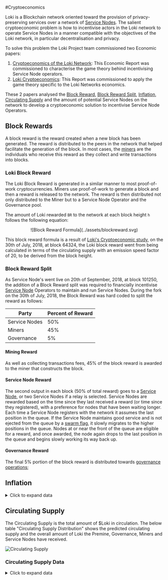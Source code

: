 #Cryptoeconomics

Loki is a Blockchain network oriented toward the provision of privacy-preserving services over a network of [Service Nodes](../ServiceNodes/SNOverview.md). The salient cryptoeconomic problem is how to incentivise actors in the Loki network to operate Service Nodes in a manner compatible with the objectives of the Loki network, in particular decentralisation and privacy.

To solve this problem the Loki Project team commissioned two Economic papers:

1. [Cryptoeconomics of the Loki Network](https://loki.network/cryptoeconomics): This Economic Report was commissioned to characterise the game theory behind incentivising Service Node operators. 
2. [Loki Cryptoeconomics](https://loki.network/proposal): This Report was commissioned to apply the game theory specific to the Loki Networks economics.

These 2 papers analysed the [Block Reward](#block-reward), [Block Reward Split](#block-reward-split), [Inflation](#inflation), [Circulating Supply](#circulating-supply) and the amount of potential Service Nodes on the network to develop a cryptoeconomic solution to incentivise Service Node Operators.

## Block Rewards

A block reward is the reward created when a new block has been generated. The reward is distributed to the peers in the network that helped facilitate the generation of the block. In most cases, the [miners](../Mining/MiningOverview.md) are the individuals who receive this reward as they collect and write transactions into blocks. 

### Loki Block Reward
The Loki Block Reward is generated in a similar manner to most proof-of-work cryptocurrencies. Miners use proof-of-work to generate a block and then a reward is released to the network. The reward is then distributed not only distributed to the Miner but to a Service Node Operator and the Governance pool.

The amount of Loki rewarded `BR` to the network at each block height `h` follows the following equation:

<center>![Block Reward Formula](../assets/blockreward.svg)</center>

This block reward formula is a result of [Loki's Cryptoeconomic study](https://loki.network/proposal), on the 30th of July, 2018, at block 64324, the Loki block reward went from being calculated in terms of the circulating supply with an emission speed factor of 20, to be derived from the block height.

### Block Reward Split

As Service Node's went live on 20th of September, 2018, at block 101250, the addition of a Block Reward split was required to financially incentivise [Service Node](../ServiceNodes/SNOverview.md) Operators to maintain and run Service Nodes. During the fork on the 30th of July, 2018, the Block Reward was hard coded to split the reward as follows:


|Party|Percent of Reward|
|------|-------|
|Service Nodes|50%|
|Miners|45%|
|Governance|5%|

#### Mining Reward
As well as collecting transactions fees, 45% of the block reward is awarded to the miner that constructs the block.

#### Service Node Reward
The second output in each block (50% of total reward) goes to a [Service Node](../ServiceNodes/SNOverview.md), or two Service Nodes if a relay is selected. Service Nodes are rewarded based on the time since they last received a reward (or time since they registered), with a preference for nodes that have been waiting longer. Each time a Service Node registers with the network it assumes the last position in the queue. If the Service Node maintains good service and is not ejected from the queue by a [swarm flag](../Advanced/SwarmFlagging.md), it slowly migrates to the higher positions in the queue. Nodes at or near the front of the queue are eligible for a reward, and once awarded, the node again drops to the last position in the queue and begins slowly working its way back up.

#### Governance Reward
The final 5% portion of the block reward is distributed towards [governance operations](../Governance/Governance.md);

## Inflation
<details>
  <summary>Click to expand data</summary>

| Year | BH      | Circulating supply | Inflation |
|------|---------|--------------------|-----------|
| 0    | 0       | 22500000           | 77.12%    |
| 1    | 262800  | 39852116.29        | 19.79%    |
| 2    | 525600  | 47738927.03        | 15.48%    |
| 3    | 788400  | 55129105.11        | 13.35%    |
| 4    | 1051200 | 62489416.22        | 11.78%    |
| 5    | 1314000 | 69847931.15        | 10.53%    |
| 6    | 1576800 | 77206338.06        | 9.53%     |
| 7    | 1839600 | 84564738.47        | 8.70%     |
| 8    | 2102400 | 91923138.5         | 8.00%     |
| 9    | 2365200 | 99281538.5         | 7.41%     |
| 10   | 2628000 | 106639938.5        | 6.90%     |
| 11   | 2890800 | 113998338.5        | 6.45%     |
| 12   | 3153600 | 121356738.5        | 6.06%     |
| 13   | 3416400 | 128715138.5        | 5.72%     |
| 14   | 3679200 | 136073538.5        | 5.41%     |
| 15   | 3942000 | 143431938.5        | 5.13%     |

</details>


## Circulating Supply
The Circulating Supply is the total amount of $Loki in circulation. The below table "Circulating Supply Distribution" shows the predicted circulating supply and the overall amount of Loki the Premine, Governance, Miners and Service Nodes have received.

![Circulating Supply](../assets/CirculatingSupply.PNG)
 
### Circulating Supply Data
<details>
  <summary>Click to expand data</summary>

| Months | BH      | Circulating supply | Premine  | Governance | Miners      | Service Nodes |
|--------|---------|--------------------|----------|------------|-------------|---------------|
| 0      | 0       | 22500000           | 22500000 |            |             |               |
| 1      | 21600   | 25124173.21        | 22500000 | 131208.66  | 2492964.552 |               |
| 2      | 43200   | 27695047.09        | 22500000 | 259752.35  | 4935294.732 |               |
| 3      | 64800   | 30195981.57        | 22500000 | 384799.08  | 7311182.49  |               |
| 4      | 86400   | 31765098.95        | 22500000 | 463254.95  | 8801843.998 |               |
| 5      | 108000  | 33135278.15        | 22500000 | 531763.91  | 9898775.969 | 204738.28     |
| 6      | 129600  | 34347560.03        | 22500000 | 592378.00  | 10444302.82 | 810879.22     |
| 7      | 151200  | 35434518.72        | 22500000 | 646725.94  | 10933434.22 | 1354358.56    |
| 8      | 172800  | 36422008.33        | 22500000 | 696100.42  | 11377804.55 | 1848103.36    |
| 9      | 194400  | 37330549.27        | 22500000 | 741527.46  | 11786647.97 | 2302373.83    |
| 10     | 216000  | 38176428.61        | 22500000 | 783821.43  | 12167293.67 | 2725313.51    |
| 11     | 237600  | 38972573.41        | 22500000 | 823628.67  | 12525558.84 | 3123385.91    |
| 12     | 259200  | 39729243.88        | 22500000 | 861462.19  | 12866060.55 | 3501721.14    |
| 13     | 280800  | 40454583.56        | 22500000 | 897729.18  | 13192463.4  | 3864390.98    |
| 14     | 302400  | 41155055.96        | 22500000 | 932752.80  | 13507675.98 | 4214627.18    |
| 15     | 324000  | 41835791.19        | 22500000 | 966789.56  | 13814006.84 | 4554994.80    |
| 16     | 345600  | 42500861.03        | 22500000 | 1000043.05 | 14113288.26 | 4887529.71    |
| 17     | 367200  | 43153497.23        | 22500000 | 1032674.86 | 14406974.55 | 5213847.82    |
| 18     | 388800  | 43796264.85        | 22500000 | 1064813.24 | 14696219.98 | 5535231.62    |
| 19     | 410400  | 44431199.76        | 22500000 | 1096559.99 | 14981940.69 | 5852699.08    |
| 20     | 432000  | 45059917.87        | 22500000 | 1127995.89 | 15264863.84 | 6167058.13    |
| 21     | 453600  | 45683701.67        | 22500000 | 1159185.08 | 15545566.55 | 6478950.04    |
| 22     | 475200  | 46303569.13        | 22500000 | 1190178.46 | 15824506.91 | 6788883.77    |
| 23     | 496800  | 46920328.18        | 22500000 | 1221016.41 | 16102048.48 | 7097263.29    |
| 24     | 518400  | 47534620.09        | 22500000 | 1251731.00 | 16378479.84 | 7404409.24    |
| 25     | 540000  | 48146953.82        | 22500000 | 1282347.69 | 16654030.02 | 7710576.11    |
| 26     | 561600  | 48757733.34        | 22500000 | 1312886.67 | 16928880.8  | 8015965.87    |
| 27     | 583200  | 49367279.29        | 22500000 | 1343363.96 | 17203176.48 | 8320738.85    |
| 28     | 604800  | 49975846.16        | 22500000 | 1373792.31 | 17477031.57 | 8625022.28    |
| 29     | 626400  | 50583635.92        | 22500000 | 1404181.80 | 17750536.96 | 8928917.16    |
| 30     | 648000  | 51190808.9         | 22500000 | 1434540.44 | 18023764.8  | 9232503.65    |
| 31     | 669600  | 51797492.33        | 22500000 | 1464874.62 | 18296772.35 | 9535845.37    |
| 32     | 691200  | 52403787.21        | 22500000 | 1495189.36 | 18569605.04 | 9838992.81    |
| 33     | 712800  | 53009773.7         | 22500000 | 1525488.68 | 18842298.96 | 10141986.05   |
| 34     | 734400  | 53615515.42        | 22500000 | 1555775.77 | 19114882.74 | 10444856.91   |
| 35     | 756000  | 54221062.86        | 22500000 | 1586053.14 | 19387379.08 | 10747630.63   |
| 36     | 777600  | 54826456.1         | 22500000 | 1616322.81 | 19659806.04 | 11050327.25   |
| 37     | 799200  | 55431726.96        | 22500000 | 1646586.35 | 19932177.93 | 11352962.68   |
| 38     | 820800  | 56036900.68        | 22500000 | 1676845.03 | 20204506.1  | 11655549.54   |
| 39     | 842400  | 56641997.3         | 22500000 | 1707099.87 | 20476799.58 | 11958097.85   |
| 40     | 864000  | 57247032.73        | 22500000 | 1737351.64 | 20749065.53 | 12260615.57   |
| 41     | 885600  | 57852019.59        | 22500000 | 1767600.98 | 21021309.61 | 12563109.00   |
| 42     | 907200  | 58456967.9         | 22500000 | 1797848.40 | 21293536.35 | 12865583.15   |
| 43     | 928800  | 59061885.62        | 22500000 | 1828094.28 | 21565749.33 | 13168042.01   |
| 44     | 950400  | 59666779.05        | 22500000 | 1858338.95 | 21837951.37 | 13470488.72   |
| 45     | 972000  | 60271653.2         | 22500000 | 1888582.66 | 22110144.74 | 13772925.80   |
| 46     | 993600  | 60876512.06        | 22500000 | 1918825.60 | 22382331.23 | 14075355.23   |
| 47     | 1015200 | 61481358.77        | 22500000 | 1949067.94 | 22654512.25 | 14377778.59   |
| 48     | 1036800 | 62086195.85        | 22500000 | 1979309.79 | 22926688.93 | 14680197.13   |
| 49     | 1058400 | 62691025.28        | 22500000 | 2009551.26 | 23198862.18 | 14982611.84   |
| 50     | 1080000 | 63295848.64        | 22500000 | 2039792.43 | 23471032.69 | 15285023.52   |
| 51     | 1101600 | 63900667.18        | 22500000 | 2070033.36 | 23743201.03 | 15587432.79   |
| 52     | 1123200 | 64505481.89        | 22500000 | 2100274.09 | 24015367.65 | 15889840.15   |
| 53     | 1144800 | 65110293.57        | 22500000 | 2130514.68 | 24287532.91 | 16192245.99   |
| 54     | 1166400 | 65715102.84        | 22500000 | 2160755.14 | 24559697.08 | 16494650.62   |
| 55     | 1188000 | 66319910.2         | 22500000 | 2190995.51 | 24831860.39 | 16797054.30   |
| 56     | 1209600 | 66924716.04        | 22500000 | 2221235.80 | 25104023.02 | 17099457.22   |
| 57     | 1231200 | 67529520.67        | 22500000 | 2251476.03 | 25376185.1  | 17401859.54   |
| 58     | 1252800 | 68134324.35        | 22500000 | 2281716.22 | 25648346.76 | 17704261.37   |
| 59     | 1274400 | 68739127.27        | 22500000 | 2311956.36 | 25920508.07 | 18006662.83   |
| 60     | 1296000 | 69343929.59        | 22500000 | 2342196.48 | 26192669.11 | 18309063.99   |
| 61     | 1317600 | 69948731.42        | 22500000 | 2372436.57 | 26464829.94 | 18611464.91   |
| 62     | 1339200 | 70553532.88        | 22500000 | 2402676.64 | 26736990.6  | 18913865.64   |
| 63     | 1360800 | 71158334.04        | 22500000 | 2432916.70 | 27009151.12 | 19216266.22   |
| 64     | 1382400 | 71763134.96        | 22500000 | 2463156.75 | 27281311.53 | 19518666.68   |
| 65     | 1404000 | 72367935.69        | 22500000 | 2493396.78 | 27553471.86 | 19821067.05   |
| 66     | 1425600 | 72972736.27        | 22500000 | 2523636.81 | 27825632.12 | 20123467.34   |
| 67     | 1447200 | 73577536.73        | 22500000 | 2553876.84 | 28097792.33 | 20425867.57   |
| 68     | 1468800 | 74182337.1         | 22500000 | 2584116.85 | 28369952.49 | 20728267.75   |
| 69     | 1490400 | 74787137.39        | 22500000 | 2614356.87 | 28642112.62 | 21030667.89   |
| 70     | 1512000 | 75391937.62        | 22500000 | 2644596.88 | 28914272.73 | 21333068.01   |
| 71     | 1533600 | 75996737.8         | 22500000 | 2674836.89 | 29186432.81 | 21635468.10   |
| 72     | 1555200 | 76601537.94        | 22500000 | 2705076.90 | 29458592.87 | 21937868.17   |
| 73     | 1576800 | 77206338.06        | 22500000 | 2735316.90 | 29730752.93 | 22240268.23   |
| 74     | 1598400 | 77811138.15        | 22500000 | 2765556.91 | 30002912.97 | 22542668.28   |
| 75     | 1620000 | 78415938.22        | 22500000 | 2795796.91 | 30275073    | 22845068.31   |
| 76     | 1641600 | 79020738.28        | 22500000 | 2826036.91 | 30547233.03 | 23147468.34   |
| 77     | 1663200 | 79625538.33        | 22500000 | 2856276.92 | 30819393.05 | 23449868.36   |
| 78     | 1684800 | 80230338.36        | 22500000 | 2886516.92 | 31091553.06 | 23752268.38   |
| 79     | 1706400 | 80835138.39        | 22500000 | 2916756.92 | 31363713.08 | 24054668.40   |
| 80     | 1728000 | 81439938.41        | 22500000 | 2946996.92 | 31635873.09 | 24357068.41   |
| 81     | 1749600 | 82044738.43        | 22500000 | 2977236.92 | 31908033.09 | 24659468.42   |
| 82     | 1771200 | 82649538.45        | 22500000 | 3007476.92 | 32180193.1  | 24961868.42   |
| 83     | 1792800 | 83254338.46        | 22500000 | 3037716.92 | 32452353.11 | 25264268.43   |
| 84     | 1814400 | 83859138.47        | 22500000 | 3067956.92 | 32724513.11 | 25566668.43   |
| 85     | 1836000 | 84463938.47        | 22500000 | 3098196.92 | 32996673.11 | 25869068.44   |
| 86     | 1857600 | 85068738.48        | 22500000 | 3128436.92 | 33268833.12 | 26171468.44   |
| 87     | 1879200 | 85673538.48        | 22500000 | 3158676.92 | 33540993.12 | 26473868.44   |
| 88     | 1900800 | 86278338.49        | 22500000 | 3188916.92 | 33813153.12 | 26776268.44   |
| 89     | 1922400 | 86883138.49        | 22500000 | 3219156.92 | 34085313.12 | 27078668.45   |
| 90     | 1944000 | 87487938.49        | 22500000 | 3249396.92 | 34357473.12 | 27381068.45   |
| 91     | 1965600 | 88092738.49        | 22500000 | 3279636.92 | 34629633.12 | 27683468.45   |
| 92     | 1987200 | 88697538.5         | 22500000 | 3309876.92 | 34901793.12 | 27985868.45   |
| 93     | 2008800 | 89302338.5         | 22500000 | 3340116.92 | 35173953.12 | 28288268.45   |
| 94     | 2030400 | 89907138.5         | 22500000 | 3370356.92 | 35446113.12 | 28590668.45   |
| 95     | 2052000 | 90511938.5         | 22500000 | 3400596.92 | 35718273.12 | 28893068.45   |
| 96     | 2073600 | 91116738.5         | 22500000 | 3430836.92 | 35990433.12 | 29195468.45   |
| 97     | 2095200 | 91721538.5         | 22500000 | 3461076.92 | 36262593.12 | 29497868.45   |
| 98     | 2116800 | 92326338.5         | 22500000 | 3491316.92 | 36534753.12 | 29800268.45   |
| 99     | 2138400 | 92931138.5         | 22500000 | 3521556.93 | 36806913.12 | 30102668.45   |
| 100    | 2160000 | 93535938.5         | 22500000 | 3551796.93 | 37079073.12 | 30405068.45   |
| 101    | 2181600 | 94140738.5         | 22500000 | 3582036.93 | 37351233.12 | 30707468.45   |
| 102    | 2203200 | 94745538.5         | 22500000 | 3612276.93 | 37623393.12 | 31009868.45   |
| 103    | 2224800 | 95350338.5         | 22500000 | 3642516.93 | 37895553.12 | 31312268.45   |
| 104    | 2246400 | 95955138.5         | 22500000 | 3672756.93 | 38167713.12 | 31614668.45   |
| 105    | 2268000 | 96559938.5         | 22500000 | 3702996.93 | 38439873.12 | 31917068.45   |
| 106    | 2289600 | 97164738.5         | 22500000 | 3733236.93 | 38712033.12 | 32219468.45   |
| 107    | 2311200 | 97769538.5         | 22500000 | 3763476.93 | 38984193.12 | 32521868.45   |
| 108    | 2332800 | 98374338.5         | 22500000 | 3793716.93 | 39256353.12 | 32824268.45   |
| 109    | 2354400 | 98979138.5         | 22500000 | 3823956.93 | 39528513.12 | 33126668.45   |
| 110    | 2376000 | 99583938.5         | 22500000 | 3854196.93 | 39800673.12 | 33429068.45   |
| 111    | 2397600 | 100188738.5        | 22500000 | 3884436.93 | 40072833.12 | 33731468.45   |
| 112    | 2419200 | 100793538.5        | 22500000 | 3914676.93 | 40344993.12 | 34033868.45   |
| 113    | 2440800 | 101398338.5        | 22500000 | 3944916.93 | 40617153.12 | 34336268.45   |
| 114    | 2462400 | 102003138.5        | 22500000 | 3975156.93 | 40889313.12 | 34638668.45   |
| 115    | 2484000 | 102607938.5        | 22500000 | 4005396.93 | 41161473.12 | 34941068.45   |
| 116    | 2505600 | 103212738.5        | 22500000 | 4035636.93 | 41433633.12 | 35243468.45   |
| 117    | 2527200 | 103817538.5        | 22500000 | 4065876.93 | 41705793.12 | 35545868.45   |
| 118    | 2548800 | 104422338.5        | 22500000 | 4096116.93 | 41977953.12 | 35848268.45   |
| 119    | 2570400 | 105027138.5        | 22500000 | 4126356.93 | 42250113.12 | 36150668.45   |
| 120    | 2592000 | 105631938.5        | 22500000 | 4156596.93 | 42522273.12 | 36453068.45   |

</details>
